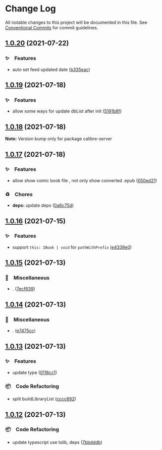# Change Log

All notable changes to this project will be documented in this file.
See [Conventional Commits](https://conventionalcommits.org) for commit guidelines.

## [1.0.20](https://github.com/bluelovers/ws-calibre/compare/calibre-server@1.0.19...calibre-server@1.0.20) (2021-07-22)


### ✨　Features

* auto set feed updated date ([b335eac](https://github.com/bluelovers/ws-calibre/commit/b335eac48a688e7c3a74f69845cf4cf4d0580f7d))





## [1.0.19](https://github.com/bluelovers/ws-calibre/compare/calibre-server@1.0.18...calibre-server@1.0.19) (2021-07-18)


### ✨　Features

* allow some ways for update dbList after init ([5191b8f](https://github.com/bluelovers/ws-calibre/commit/5191b8f185ea8b80fdf94d642f93026e24f7c5ba))





## [1.0.18](https://github.com/bluelovers/ws-calibre/compare/calibre-server@1.0.17...calibre-server@1.0.18) (2021-07-18)

**Note:** Version bump only for package calibre-server





## [1.0.17](https://github.com/bluelovers/ws-calibre/compare/calibre-server@1.0.16...calibre-server@1.0.17) (2021-07-18)


### ✨　Features

* allow show comic book file , not only show converted .epub ([050ed21](https://github.com/bluelovers/ws-calibre/commit/050ed215bd0af07507e441084d560500f767a0dd))


### ♻️　Chores

* **deps:** update deps ([0a6c75d](https://github.com/bluelovers/ws-calibre/commit/0a6c75ddc62ebde8e40c1b67ad722714b4edb66d))





## [1.0.16](https://github.com/bluelovers/ws-calibre/compare/calibre-server@1.0.15...calibre-server@1.0.16) (2021-07-15)


### ✨　Features

* support `this: IBook | void` for `pathWithPrefix` ([e4339e0](https://github.com/bluelovers/ws-calibre/commit/e4339e009aacd12e5712970565df3afe14b2e61c))





## [1.0.15](https://github.com/bluelovers/ws-calibre/compare/calibre-server@1.0.14...calibre-server@1.0.15) (2021-07-13)


### 🔖　Miscellaneous

* . ([7ecf639](https://github.com/bluelovers/ws-calibre/commit/7ecf63990761661903a7c594589822736861a6ad))





## [1.0.14](https://github.com/bluelovers/ws-calibre/compare/calibre-server@1.0.13...calibre-server@1.0.14) (2021-07-13)


### 🔖　Miscellaneous

* . ([e7475cc](https://github.com/bluelovers/ws-calibre/commit/e7475cc703e66c66b85477bd218b30bc66d433bf))





## [1.0.13](https://github.com/bluelovers/ws-calibre/compare/calibre-server@1.0.12...calibre-server@1.0.13) (2021-07-13)


### ✨　Features

* update type ([0118cc1](https://github.com/bluelovers/ws-calibre/commit/0118cc135d1d0b24121b05b8f778d8d3806fa019))


### 📦　Code Refactoring

* split buildLibraryList ([cccc892](https://github.com/bluelovers/ws-calibre/commit/cccc8920aabb788fd9dfcb22f159b2df8bc970e6))





## [1.0.12](https://github.com/bluelovers/ws-calibre/compare/calibre-server@1.0.11...calibre-server@1.0.12) (2021-07-13)


### 📦　Code Refactoring

* update typescript use tslib, deps ([7bbdddb](https://github.com/bluelovers/ws-calibre/commit/7bbdddb328dc451455c9620133c6169df88bf288))
